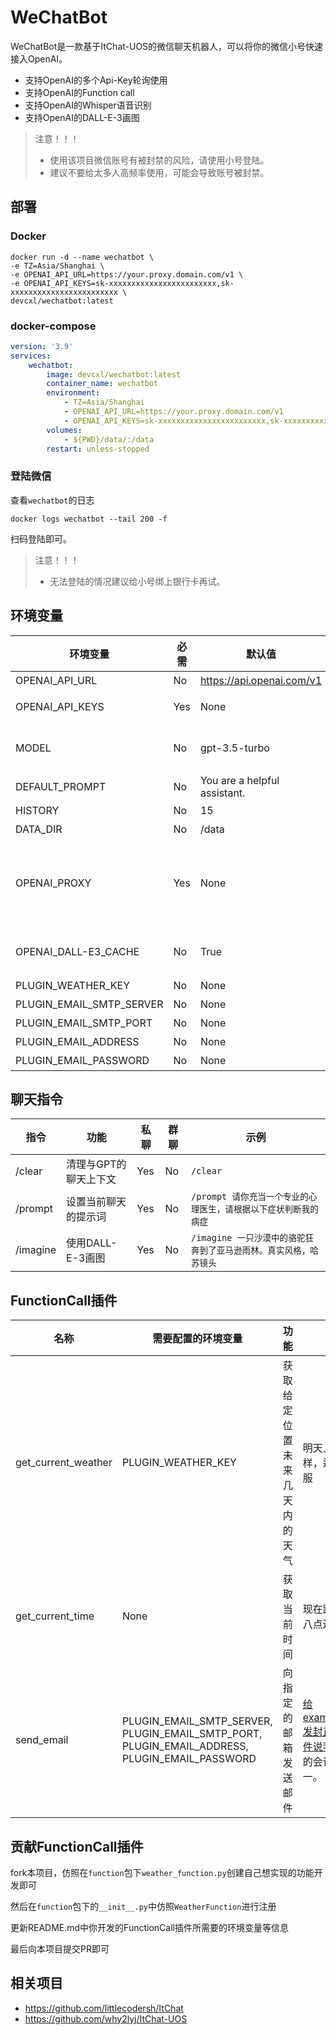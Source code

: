 # WeChatBot

WeChatBot是一款基于ItChat-UOS的微信聊天机器人，可以将你的微信小号快速接入OpenAI。

* 支持OpenAI的多个Api-Key轮询使用
* 支持OpenAI的Function call
* 支持OpenAI的Whisper语音识别
* 支持OpenAI的DALL-E-3画图

> 注意！！！
> - 使用该项目微信账号有被封禁的风险，请使用小号登陆。
> - 建议不要给太多人高频率使用，可能会导致账号被封禁。

## 部署

### Docker

```shell
docker run -d --name wechatbot \
-e TZ=Asia/Shanghai \
-e OPENAI_API_URL=https://your.proxy.domain.com/v1 \
-e OPENAI_API_KEYS=sk-xxxxxxxxxxxxxxxxxxxxxxxx,sk-xxxxxxxxxxxxxxxxxxxxxxxx \
devcxl/wechatbot:latest
```

### docker-compose

```yaml
version: '3.9'
services:
    wechatbot:
        image: devcxl/wechatbot:latest
        container_name: wechatbot
        environment:
            - TZ=Asia/Shanghai
            - OPENAI_API_URL=https://your.proxy.domain.com/v1
            - OPENAI_API_KEYS=sk-xxxxxxxxxxxxxxxxxxxxxxxx,sk-xxxxxxxxxxxxxxxxxxxxxxxx
        volumes:
            - ${PWD}/data/:/data
        restart: unless-stopped
```

### 登陆微信

查看`wechatbot`的日志

`docker logs wechatbot --tail 200 -f`

扫码登陆即可。

> 注意！！！
> - 无法登陆的情况建议给小号绑上银行卡再试。

## 环境变量

| 环境变量                     | 必需  | 默认值                          | 作用                                                                           |
|--------------------------|-----|------------------------------|------------------------------------------------------------------------------|
| OPENAI_API_URL           | No  | https://api.openai.com/v1    | 设置OpenAI的接口                                                                  |
| OPENAI_API_KEYS          | Yes | None                         | 设置OpenAI的多个APIKey,使用`,`分割                                                    |
| MODEL                    | No  | gpt-3.5-turbo                | 设置对话使用的模型(建议使用带Function Call功能的模型)                                           |
| DEFAULT_PROMPT           | No  | You are a helpful assistant. | 设置默认提示词                                                                      |
| HISTORY                  | No  | 15                           | 设置历史消息数                                                                      |
| DATA_DIR                 | No  | /data                        | 设置数据文件夹位置                                                                    |
| OPENAI_PROXY             | Yes | None                         | 设置请求OpenAI的HTTP/HTTPS代理，(eg: http://127.0.0.1:8889)<br/>使用该代理下载DALL-E-3生成的图片 |
| OPENAI_DALL-E3_CACHE     | No  | True                         | 设置缓存DALL-E-3画图的结果，pormpt不变，生成的图不变                                            |
| PLUGIN_WEATHER_KEY       | No  | None                         | 高德地图的APIKey                                                                  |
| PLUGIN_EMAIL_SMTP_SERVER | No  | None                         | smtp服务器地址                                                                    |
| PLUGIN_EMAIL_SMTP_PORT   | No  | None                         | smtp服务器端口                                                                    |
| PLUGIN_EMAIL_ADDRESS     | No  | None                         | 邮箱发信地址                                                                       |
| PLUGIN_EMAIL_PASSWORD    | No  | None                         | 邮箱smtp密码                                                                     |

## 聊天指令

| 指令       | 功能           | 私聊  | 群聊 | 示例                                     |
|----------|--------------|-----|----|----------------------------------------|
| /clear   | 清理与GPT的聊天上下文 | Yes | No | `/clear`                               |
| /prompt  | 设置当前聊天的提示词   | Yes | No | `/prompt 请你充当一个专业的心理医生，请根据以下症状判断我的病症`  |
| /imagine | 使用DALL-E-3画图 | Yes | No | `/imagine 一只沙漠中的骆驼狂奔到了亚马逊雨林。真实风格，哈苏镜头` |

## FunctionCall插件

| 名称                  | 需要配置的环境变量                                                                                                 | 功能             | 使用示例                                      |
|---------------------|-----------------------------------------------------------------------------------------------------------|----------------|-------------------------------------------|
| get_current_weather | PLUGIN_WEATHER_KEY                                                                                        | 获取给定位置未来几天内的天气 | 明天上海天气怎么样，适合穿什么衣服                         |
| get_current_time    | None                                                                                                      | 获取当前时间         | 现在距离明天晚上八点还有多长时间                          |
| send_email          | PLUGIN_EMAIL_SMTP_SERVER,<br/>PLUGIN_EMAIL_SMTP_PORT,<br/>PLUGIN_EMAIL_ADDRESS,<br/>PLUGIN_EMAIL_PASSWORD | 向指定的邮箱发送邮件     | 给example@qq.com发封正式的商务邮件说我病了，明天的会议安排到下周一。 |

## 贡献FunctionCall插件

fork本项目，仿照在`function`包下`weather_function.py`创建自己想实现的功能开发即可

然后在`function`包下的`__init__.py`中仿照`WeatherFunction`进行注册

更新README.md中你开发的FunctionCall插件所需要的环境变量等信息

最后向本项目提交PR即可

## 相关项目

- https://github.com/littlecodersh/ItChat
- https://github.com/why2lyj/ItChat-UOS